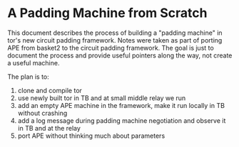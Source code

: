 # A Padding Machine from Scratch

This document describes the process of building a "padding machine" in tor's new
circuit padding framework. Notes were taken as part of porting APE from basket2
to the circuit padding framework. The goal is just to document the process and
provide useful pointers along the way, not create a useful machine. 

The plan is to:
1. clone and compile tor
2. use newly built tor in TB and at small middle relay we run
3. add an empty APE machine in the framework, make it run locally in TB without
   crashing
4. add a log message during padding machine negotiation and observe it in TB and
   at the relay
5. port APE without thinking much about parameters
